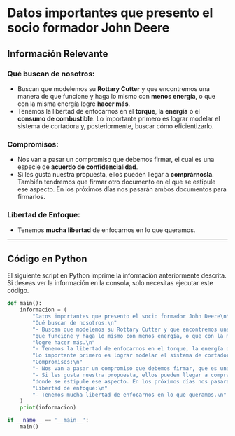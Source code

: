 # Datos importantes que presento el socio formador John Deere

## Información Relevante

### Qué buscan de nosotros:
- Buscan que modelemos su **Rottary Cutter** y que encontremos una manera de que funcione y haga lo mismo con **menos energía**, o que con la misma energía logre **hacer más**.
- Tenemos la libertad de enfocarnos en el **torque**, la **energía** o el **consumo de combustible**. Lo importante primero es lograr modelar el sistema de cortadora y, posteriormente, buscar cómo eficientizarlo.

### Compromisos:
- Nos van a pasar un compromiso que debemos firmar, el cual es una especie de **acuerdo de confidencialidad**.
- Si les gusta nuestra propuesta, ellos pueden llegar a **comprárnosla**. También tendremos que firmar otro documento en el que se estipule ese aspecto. En los próximos días nos pasarán ambos documentos para firmarlos.

### Libertad de Enfoque:
- Tenemos **mucha libertad** de enfocarnos en lo que queramos.

---

## Código en Python

El siguiente script en Python imprime la información anteriormente descrita. Si deseas ver la información en la consola, solo necesitas ejecutar este código.

```python
def main():
    informacion = (
        "Datos importantes que presento el socio formador John Deere\n\n"
        "Qué buscan de nosotros:\n"
        "- Buscan que modelemos su Rottary Cutter y que encontremos una manera de "
        "que funcione y haga lo mismo con menos energía, o que con la misma energía "
        "logre hacer más.\n"
        "- Tenemos la libertad de enfocarnos en el torque, la energía o el consumo de combustible. "
        "Lo importante primero es lograr modelar el sistema de cortadora y después buscar cómo eficientizarlo.\n\n"
        "Compromisos:\n"
        "- Nos van a pasar un compromiso que debemos firmar, que es una especie de acuerdo de confidencialidad.\n"
        "- Si les gusta nuestra propuesta, ellos pueden llegar a comprárnosla. También tendremos que firmar otro documento "
        "donde se estipule ese aspecto. En los próximos días nos pasarán ambos documentos para firmarlos.\n\n"
        "Libertad de enfoque:\n"
        "- Tenemos mucha libertad de enfocarnos en lo que queramos.\n"
    )
    print(informacion)

if __name__ == '__main__':
    main()

